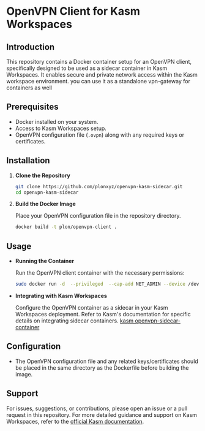 
# OpenVPN Client for Kasm Workspaces

## Introduction

This repository contains a Docker container setup for an OpenVPN client, specifically designed to be used as a sidecar container in Kasm Workspaces. It enables secure and private network access within the Kasm workspace environment. you can use it as a standalone vpn-gateway for containers as well
## Prerequisites

- Docker installed on your system.
- Access to Kasm Workspaces setup.
- OpenVPN configuration file (`.ovpn`) along with any required keys or certificates.

## Installation

1. **Clone the Repository**

    ```bash
    git clone https://github.com/plonxyz/openvpn-kasm-sidecar.git
    cd openvpn-kasm-sidecar
    ```

2. **Build the Docker Image**

    Place your OpenVPN configuration file in the repository directory.

    ```bash
    docker build -t plon/openvpn-client .
    ```

## Usage

- **Running the Container**

    Run the OpenVPN client container with the necessary permissions:

    ```bash
    sudo docker run -d  --privileged  --cap-add NET_ADMIN --device /dev/net/tun  --name open-vpn   --net vpn-1   --ip 172.20.0.2 plon/openvpn-client
    ```

- **Integrating with Kasm Workspaces**

    Configure the OpenVPN container as a sidecar in your Kasm Workspaces deployment. Refer to Kasm's documentation for specific details on integrating sidecar containers.
    [kasm openvpn-sidecar-container](https://kasmweb.com/docs/latest/how_to/vpn_sidecar/vpn_sidecar.html#the-openvpn-sidecar-container)
## Configuration

- The OpenVPN configuration file and any related keys/certificates should be placed in the same directory as the Dockerfile before building the image.

## Support

For issues, suggestions, or contributions, please open an issue or a pull request in this repository. For more detailed guidance and support on Kasm Workspaces, refer to the [official Kasm documentation](https://www.kasmweb.com/docs/latest/index.html).
